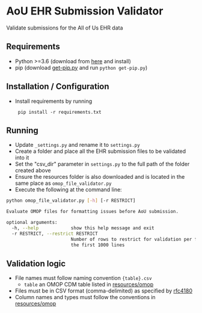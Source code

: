 # AoU EHR Submission Validator

Validate submissions for the All of Us EHR data 

## Requirements

 * Python >=3.6 (download from [here](https://www.python.org/downloads/) and install)
 * pip (download [get-pip.py](https://bootstrap.pypa.io/get-pip.py) and run `python get-pip.py`)

## Installation / Configuration

 * Install requirements by running
 
        pip install -r requirements.txt
 
## Running
 * Update `_settings.py` and rename it to `settings.py`
 * Create a folder and place all the EHR submission files to be validated into it
 * Set the "csv_dir" parameter in `settings.py` to the full path of the folder created above
 * Ensure the resources folder is also downloaded and is located in the same place as `omop_file_validator.py`
 * Execute the following at the command line:

```bash
python omop_file_validator.py [-h] [-r RESTRICT]

Evaluate OMOP files for formatting issues before AoU submission.

optional arguments:
  -h, --help            show this help message and exit
  -r RESTRICT, --restrict RESTRICT
                        Number of rows to restrict for validation per file. e.g. --restrict 1000 for only validating
                        the first 1000 lines
```
## Validation logic
 * File names must follow naming convention `{table}.csv`
     * `table` an OMOP CDM table listed in [resources/omop](resources/omop)
 * Files must be in CSV format (comma-delimited) as specified by [rfc4180](https://tools.ietf.org/html/rfc4180)
 * Column names and types must follow the conventions in [resources/omop](resources/omop)
